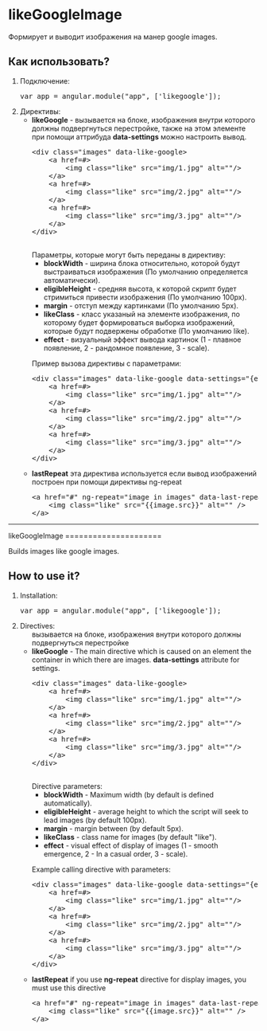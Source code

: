 likeGoogleImage
=====================

Формирует и выводит изображения на манер google images. 


<h2>Как использовать?</h2>
<ol>
    <li>
        Подключение:
        <pre>var app = angular.module("app", ['likegoogle']);</pre>
    </li>
    <li>
        Директивы:
        <ul>
            <li>
                <b>likeGoogle</b> - вызывается на блоке, изображения внутри которого должны подвергнуться перестройке, также на этом элементе при помощи аттрибуда <b>data-settings</b> можно настроить вывод.
                <pre>
&lt;div class="images" data-like-google>            
    &lt;a href=#>
        &lt;img class="like" src="img/1.jpg" alt=""/>
    &lt;/a>
    &lt;a href=#>
        &lt;img class="like" src="img/2.jpg" alt=""/>
    &lt;/a>
    &lt;a href=#>
        &lt;img class="like" src="img/3.jpg" alt=""/>
    &lt;/a>
&lt;/div>
                </pre>
            Параметры, которые могут быть переданы в директиву:
            <ul>
                <li>
                    <b>blockWidth</b> - ширина блока относительно, которой будут выстраиваться изображения (По умолчанию определяется автоматически).
                </li>
                <li>
                    <b>eligibleHeight</b> - средняя высота, к которой скрипт будет стримиться привести изображения (По умолчанию 100px).
                </li>
                <li>
                    <b>margin</b> - отступ между картинками (По умолчанию 5px).
                </li>
                <li>
                    <b>likeClass</b> - класс указаный на элементе изображения, по которому будет формироваться выборка изображений, которые будут подвержены обработке (По умолчанию like).
                </li>
                <li>
                    <b>effect</b> - визуальный эффект вывода картинок (1 - плавное появление, 2 - рандомное появление, 3 - scale).
                </li>
            </ul>
            <p>Пример вызова директивы с параметрами:</p>
            <pre>
&lt;div class="images" data-like-google data-settings="{eligibleHeight: 150, margin: 10}">            
    &lt;a href=#>
        &lt;img class="like" src="img/1.jpg" alt=""/>
    &lt;/a>
    &lt;a href=#>
        &lt;img class="like" src="img/2.jpg" alt=""/>
    &lt;/a>
    &lt;a href=#>
        &lt;img class="like" src="img/3.jpg" alt=""/>
    &lt;/a>
&lt;/div>               
</pre>
            </li>
            <li>
                <b>lastRepeat</b> эта директива используется если вывод изображений построен при помощи директивы ng-repeat
                <pre>
&lt;a href="#" ng-repeat="image in images" data-last-repeat>
    &lt;img class="like" src="{{image.src}}" alt="" />
&lt;/a>
</pre>
            </li>
            </li>
        </ul>
    </li>
</ol>
<hr />
likeGoogleImage
=====================

Builds images like google images.

<h2>How to use it?</h2>
<ol>
    <li>
        Installation:
        <pre>var app = angular.module("app", ['likegoogle']);</pre>
    </li>
    <li>
        Directives:
        <ul>вызывается на блоке, изображения внутри которого должны подвергнуться перестройке
            <li>
                <b>likeGoogle</b> - The main directive which is caused on an element the container in which there are images. <b>data-settings</b> attribute for settings.
                <pre>
&lt;div class="images" data-like-google>
    &lt;a href=#>
        &lt;img class="like" src="img/1.jpg" alt=""/>
    &lt;/a>
    &lt;a href=#>
        &lt;img class="like" src="img/2.jpg" alt=""/>
    &lt;/a>
    &lt;a href=#>
        &lt;img class="like" src="img/3.jpg" alt=""/>
    &lt;/a>
&lt;/div>
                </pre>
            Directive parameters:
            <ul>
                <li>
                    <b>blockWidth</b> - Maximum width (by default is defined automatically).
                </li>
                <li>
                    <b>eligibleHeight</b> - average height to which the script will seek to lead images (by default 100px).
                </li>
                <li>
                    <b>margin</b> - margin between (by default 5px).
                </li>
                <li>
                    <b>likeClass</b> - class name for images (by default "like").
                </li>
                <li>
                    <b>effect</b> - visual effect of display of images (1 - smooth emergence, 2 - In a casual order, 3 - scale).
                </li>
            </ul>
            <p>Example calling directive with parameters:</p>
            <pre>
&lt;div class="images" data-like-google data-settings="{eligibleHeight: 150, margin: 10}">
    &lt;a href=#>
        &lt;img class="like" src="img/1.jpg" alt=""/>
    &lt;/a>
    &lt;a href=#>
        &lt;img class="like" src="img/2.jpg" alt=""/>
    &lt;/a>
    &lt;a href=#>
        &lt;img class="like" src="img/3.jpg" alt=""/>
    &lt;/a>
&lt;/div>
</pre>
            </li>
            <li>
                <b>lastRepeat</b> if you use <b>ng-repeat</b> directive for display images, you must use this directive
                <pre>
&lt;a href="#" ng-repeat="image in images" data-last-repeat>
    &lt;img class="like" src="{{image.src}}" alt="" />
&lt;/a>
</pre>
            </li>
            </li>
        </ul>
    </li>
</ol>

